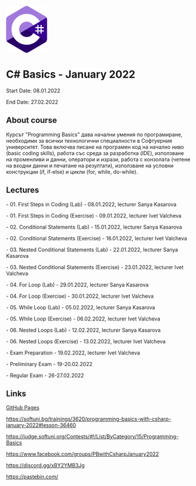 <picture>
  <img alt="C# Logo" src="CSharp.svg">
</picture>



# C# Basics - January 2022

Start Date: 08.01.2022

End Date: 27.02.2022


## About course 


Курсът "Programming Basics" дава начални умения по програмиране, необходими за всички технологични специалности в Софтуерния университет. Това включва писане на програмен код на начално ниво (basic coding skills), работа със среда за разработка (IDE), използване на променливи и данни, оператори и изрази, работа с конзолата (четене на входни данни и печатане на резултати), използване на условни конструкции (if, if-else) и цикли (for, while, do-while).


## Lectures 

\- 01. First Steps in Coding (Lab) - 08.01.2022, lecturer Sanya Kasarova 

\- 01. First Steps in Coding (Exercise) - 09.01.2022, lecturer Ivet Valcheva 


\- 02. Conditional Statements (Lab) - 15.01.2022, lecturer Sanya Kasarova

\- 02. Conditional Statements (Exercise) - 16.01.2022, lecturer Ivet Valcheva


\- 03. Nested Conditional Statements (Lab) - 22.01.2022, lecturer Sanya Kasarova

\- 03. Nested Conditional Statements (Exercise) - 23.01.2022, lecturer Ivet Valcheva


\- 04. For Loop (Lab) - 29.01.2022, lecturer Sanya Kasarova

\- 04. For Loop (Exercise) - 30.01.2022, lecturer Ivet Valcheva


\- 05. While Loop (Lab) - 05.02.2022, lecturer Sanya Kasarova

\- 05. While Loop (Exercise) - 06.02.2022, lecturer Ivet Valcheva


\- 06. Nested Loops (Lab) - 12.02.2022, lecturer Sanya Kasarova

\- 06. Nested Loops (Exercise) - 13.02.2022, lecturer Ivet Valcheva


\- Exam Preparation - 19.02.2022, lecturer Ivet Valcheva

\- Preliminary Exam - 19-20.02.2022

\- Regular Exam - 26-27.02.2022


## Links 

[GitHub Pages](https://pages.github.com/)

https://softuni.bg/trainings/3620/programming-basics-with-csharp-january-2022#lesson-36460

https://judge.softuni.org/Contests/#!/List/ByCategory/15/Programming-Basics

https://www.facebook.com/groups/PBwithCsharpJanuary2022

https://discord.gg/xBY2YMB3Jg

https://pastebin.com/

